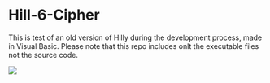 # Hill-6-Cipher
This is test of an old version of Hilly during the development process, made in Visual Basic.
Please note that this repo includes onlt the executable files not the source code.

<p>
<img src = "https://cloud.githubusercontent.com/assets/19558793/16459012/3ef310a6-3e19-11e6-830e-7bdb97ffbf59.gif"/>
</p>
